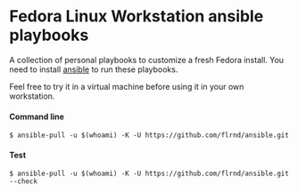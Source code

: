 # Fedora Linux Workstation ansible playbooks
A collection of personal playbooks to customize a fresh Fedora install.
You need to install [ansible](https://docs.ansible.com/ansible/latest/installation_guide/intro_installation.html "Official ansible installation guide") to run these playbooks.

Feel free to try it in a virtual machine before using it in your own workstation.

#### Command line

```shell
$ ansible-pull -u $(whoami) -K -U https://github.com/flrnd/ansible.git
```

#### Test

```shell
$ ansible-pull -u $(whoami) -K -U https://github.com/flrnd/ansible.git --check
```
